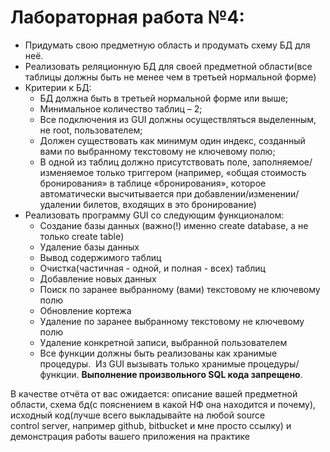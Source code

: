 # Лабораторная работа №4:

*	Придумать свою предметную область и продумать схему БД для неё.
*	Реализовать реляционную БД для своей предметной области(все таблицы должны быть не менее чем в третьей нормальной форме)
*	Критерии к БД:
    *	БД должна быть в третьей нормальной форме или выше;
    *	Минимальное количество таблиц – 2;
    *	Все подключения из GUI должны осуществляться выделенным, не root, пользователем;
    *	Должен существовать как минимум один индекс, созданный вами по выбранному текстовому не ключевому полю;
    *	В одной из таблиц должно присутствовать поле, заполняемое/изменяемое только триггером (например, «общая стоимость бронирования» в таблице «бронирования», которое автоматически высчитывается при добавлении/изменении/удалении билетов, входящих в это бронирование)
*	Реализовать программу GUI со следующим функционалом:
    *	Создание базы данных (важно(!) именно create database, а не только create table)
    *	Удаление базы данных
    *	Вывод содержимого таблиц
    *	Очистка(частичная - одной, и полная - всех) таблиц
    *	Добавление новых данных
    *	Поиск по заранее выбранному (вами) текстовому не ключевому полю
    *	Обновление кортежа
    *	Удаление по заранее выбранному текстовому не ключевому полю
    *	Удаление конкретной записи, выбранной пользователем
    *	Все функции должны быть реализованы как хранимые процедуры. 
Из GUI вызывать только хранимые процедуры/функции. **Выполнение произвольного SQL кода запрещено**.


В качестве отчёта от вас ожидается: описание вашей предметной области, схема бд(с пояснением в какой НФ она находится и почему), исходный код(лучше всего выкладывайте на любой source control server, например github, bitbucket и мне просто ссылку) и демонстрация работы вашего приложения на практике

